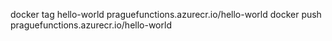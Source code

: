docker tag hello-world praguefunctions.azurecr.io/hello-world
docker push praguefunctions.azurecr.io/hello-world